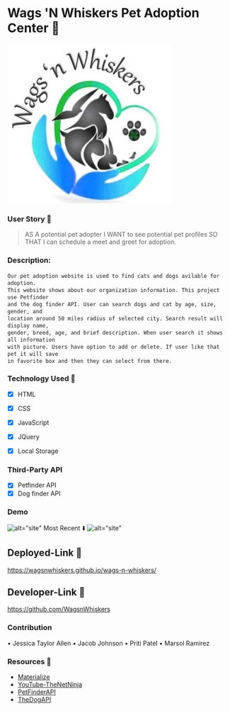 # Wags 'N Whiskers Pet Adoption Center 🐾
![alt="site"](./assets/images/WnW-logo.jpg)


### User Story 📖
> AS A potential pet adopter
> I WANT to see potential pet profiles
> SO THAT I can schedule a meet and greet for adoption. 

### Description: 
	Our pet adoption website is used to find cats and dogs avilable for adoption. 
    This website shows about our organization information. This project use Petfinder
    and the dog finder API. User can search dogs and cat by age, size, gender, and 
    location around 50 miles radius of selected city. Search result will display name,
    gender, breed, age, and brief description. When user search it shows all information
    with picture. Users have option to add or delete. If user like that pet it will save 
    in favorite box and then they can select from there. 

### Technology Used 🧰
- [X] HTML
- [X] CSS
- [X] JavaScript 
- [X] JQuery
- [X] Local Storage


### Third-Party API 
- [X] Petfinder API
- [X] Dog finder API

### Demo
![alt="site"](./assets/images/DemoScreenshot.png)
Most Recent ⬇️
![alt="site"](./assets/images/index.png)

## Deployed-Link 🔗
https://wagsnwhiskers.github.io/wags-n-whiskers/

## Developer-Link 🔗
https://github.com/WagsnWhiskers

### Contribution
•	Jessica Taylor Allen
•	Jacob Johnson
•	Priti Patel
•	Marsol Ramirez

### Resources 🤝

- [Materialize](https://materializecss.com/)
- [YouTube-TheNetNinja](https://www.youtube.com/c/TheNetNinja/featured)
- [PetFinderAPI](https://www.petfinder.com/developers/v2/docs/)
- [TheDogAPI](https://www.thedogapi.com/)


